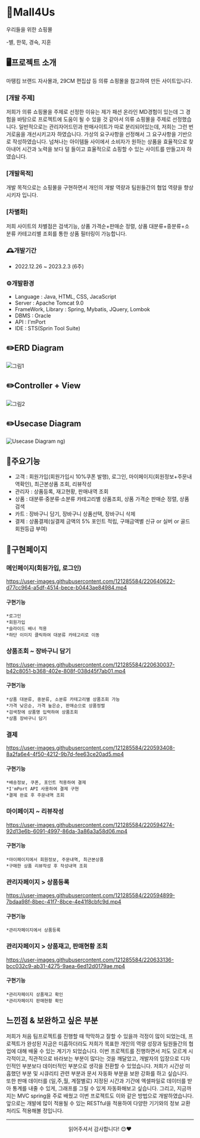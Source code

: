 # 👗Mall4Us 
우리들을 위한 쇼핑몰

-별, 한묵, 경숙, 지훈

## 🖥️프로젝트 소개
마뗑킴 브랜드 자사몰과, 29CM 편집샵 등 의류 쇼핑몰을 참고하여 만든 사이트입니다.


### [개발 주제]

저희가 의류 쇼핑몰을 주제로 선정한 이유는 제가 패션 온라인 MD경험이 있는데 그 경험을 바탕으로 프로젝트에 도움이 될 수 있을 것 같아서 의류 쇼핑몰을 주제로 선정했습니다. 일반적으로는 관리자어드민과 판매사이트가 따로 분리되어있는데, 저희는 그런 번거로움을 개선시키고자 하였습니다. 가상의 요구사항을 선정해서 그 요구사항을 기반으로 작성하였습니다. 넘쳐나는 아이템들 사이에서 소비자가 원하는 상품을 효율적으로 찾아내어 시간과 노력을 보다 덜 들이고 효율적으로 쇼핑할 수 있는 사이트를 만들고자 하였습니다.


### [개발목적]
개발 목적으로는 쇼핑몰을 구현하면서 개인의 개발 역량과 팀원들간의 협업 역량을 향상시키자 입니다.

### [차별화]
저희 사이트의 차별점은 검색기능, 상품 가격순+판매순 정렬, 상품 대분류+중분류+소분류 카테고리별 조회를 통한 상품 필터링이 가능합니다.



### 🕰️개발기간
- 2022.12.26 ~ 2023.2.3 (6주)

### ⚙️개발환경
- Language : Java, HTML, CSS, JacaScript
- Server : Apache Tomcat 9.0
- FrameWork, Library : Spring, Mybatis, JQuery, Lombok
- DBMS : Oracle
- API : I'mPort
- IDE : STS(Sprin Tool Suite)


## ✏️ERD Diagram
![그림1](https://user-images.githubusercontent.com/121285584/220585585-35f6e546-9f97-4d86-8b9c-3467deefbd7f.png)

## ✏️Controller + View
![그림2](https://user-images.githubusercontent.com/121285584/220586394-6f0e6751-37e0-41dc-9393-bd3beaacad92.png)

## ✏️Usecase Diagram
![Usecase Diagram](https://user-images.githubusercontent.com/121285584/221454632-cf08fd8f-4d07-4d90-b4f2-f2c486b79b03.jpg)
ng)


## 📌주요기능
- 고객 : 회원가입(회원가입시 10%쿠폰 발행), 로그인, 마이페이지(회원정보+주문내역확인), 최근본상품 조회, 리뷰작성
- 관리자 : 상품등록, 재고현황, 판매내역 조회
- 상품 : 대분류·중분류·소분류 카테고리별 상품조회, 상품 가격순 판매순 정렬, 상품검색
- 카트 : 장바구니 담기, 장바구니 상품선택, 장바구니 삭제
- 결제 : 상품결제(실결제 금액의 5% 포인트 적립, 구매금액별 신규 or 실버 or 골드 회원등급 부여)


## 📄구현페이지
### 메인페이지(회원가입, 로그인)
https://user-images.githubusercontent.com/121285584/220640622-d77cc964-a5df-4514-bece-b0443ae84984.mp4

#### 구현기능
```
*로그인
*회원가입
*슬라이드 배너 적용 
*하단 이미지 클릭하여 대분류 카테고리로 이동
```


### 상품조회 ~ 장바구니 담기

https://user-images.githubusercontent.com/121285584/220630037-b42c8051-b368-402e-808f-038d45f7ab01.mp4

#### 구현기능
```
*상품 대분류, 중분류, 소분류 카테고리별 상품조회 가능
*가격 낮은순, 가격 높은순, 판매순으로 상품정렬
*검색창에 상품명 입력하여 상품조회 
*상품 장바구니 담기
```


### 결제

https://user-images.githubusercontent.com/121285584/220593408-8a2fa6e4-4f50-4212-9b7d-fee63ce20ad5.mp4

#### 구현기능
```
*배송정보, 쿠폰, 포인트 적용하여 결제
*I'mPort API 사용하여 결제 구현
*결제 완료 후 주문내역 조회
```


### 마이페이지 ~ 리뷰작성

https://user-images.githubusercontent.com/121285584/220594274-92d13e6b-6091-4997-86da-3a86a3a58d06.mp4

#### 구현기능
```
*마이페이지에서 회원정보, 주문내역, 최근본상품
*구매한 상품 리뷰작성 후 작성내역 조회
```


### 관리자페이지 > 상품등록

https://user-images.githubusercontent.com/121285584/220594899-7bdaa98f-8bec-41f7-8bce-4e41f8cbfc9d.mp4

#### 구현기능
```
*관리자페이지에서 상품등록
```


### 관리자페이지 > 상품재고, 판매현황 조회

https://user-images.githubusercontent.com/121285584/220633136-bcc032c9-ab31-4275-9aea-6ed12d0179ae.mp4

#### 구현기능
```
*관리자페이지 상품재고 확인
*관리자페이지 판매현황 확인
```


## 느낀점 & 보완하고 싶은 부분
저희가 처음 팀프로젝트를 진행할 때 막막하고 잘할 수 있을까 걱정이 많이 되었는데, 프로젝트가 완성된 지금은 미흡하더라도 저희가 목표한 개인의 역량 성장과 팀원들간의 협업에 대해 배울 수 있는 계기가 되었습니다.
이번 프로젝트를 진행하면서 저도 모르게 시각적이고, 직관적으로 바라보는 부분이 많다는 것을 깨달았고, 개발자의 입장으로 디자인적인 부분보다 데이터적인 부분으로 생각을 전환할 수 있었습니다.
저희가 시간상 미흡했던 부분 및 시큐리티 관련 부분과 문서 자동화 부분을 보완 강화를 하고 싶습니다.
또한 판매 데이터를 (일,주,월, 계절별로) 지정된 시간과 기간에 엑셀파일로 데이터를 받아 통계를 내줄 수 있게, 
그래프를 그릴 수 있게 자동화해보고 싶습니다.
그리고, 지금까지는 MVC spring을 주로 배웠고 이번 프로젝트도 이와 같은 방법으로 개발하였습니다. 
앞으로는 개발에 많이 적용될 수 있는 RESTful을 적용하여 다양한 기기와의 정보 교환 처리도 적용해볼 정입니다.


***
<div align="center">읽어주셔서 감사합니다! 😊❤️</div>

